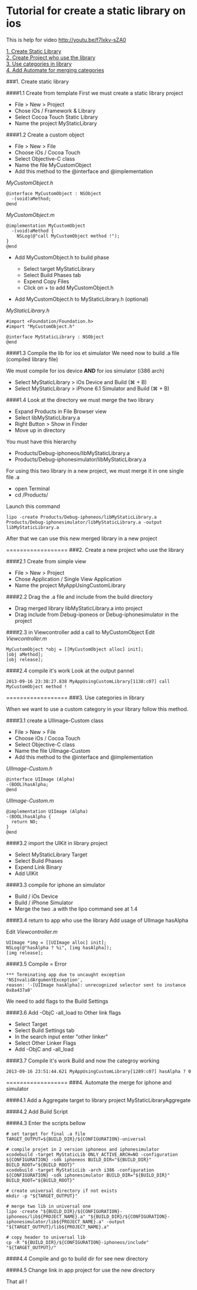 Tutorial for create a static library on ios
==================


This is help for video http://youtu.be/f7lxkv-sZA0

[1. Create Static Library](https://github.com/rubijn/ios-static-library/blob/master/README.md#1-create-static-library)<br/>
[2. Create Project who use the library](https://github.com/rubijn/ios-static-library/blob/master/README.md#2-create-a-new-project-who-use-the-library)<br/>
[3. Use categories in library](https://github.com/rubijn/ios-static-library/blob/master/README.md#3-use-categories-in-library)<br/>
[4. Add Automate for merging categories](https://github.com/rubijn/ios-static-library/blob/master/README.md#4-automate-the-merge-for-iphone-and-simulator)

###1. Create static library

####1.1 Create from template 
First we must create a static library project
* File > New > Project
* Chose iOs / Framework & Library
* Select Cocoa Touch Static Library
* Name the project MyStaticLibrary

####1.2 Create a custom object
* File > New > File
* Choose iOs / Cocoa Touch 
* Select Objective-C class 
* Name the file MyCustomObject
* Add this method to the @interface and @implementation

_MyCustomObject.h_

    @interface MyCustomObject : NSObject
      -(void)aMethod;
    @end

_MyCustomObject.m_

    @implementation MyCustomObject
      -(void)aMethod {
        NSLog(@"call MyCustomObject method !");
    }
    @end

* Add MyCustomObject.h to build phase 
  * Select target MyStaticLibrary
  * Select Build Phases tab
  * Expend Copy Files 
  * Click on + to add MyCustomObject.h

* Add MyCustomObject.h to MyStaticLibrary.h (optional) 

_MyStaticLibrary.h_

    #import <Foundation/Foundation.h>
    #import "MyCustomObject.h"

    @interface MyStaticLibrary : NSObject
    @end

####1.3 Compile the lib for ios et simulator
We need now to build .a file (compiled library file)

We must compile for ios device **AND** for ios simulator (i386 arch)
* Select MyStaticLibrary > iOs Device and Build (&#x2318; + B)
* Select MyStaticLibrary > iPhone 6.1 Simulator and Build (&#x2318; + B)

####1.4 Look at the directory we must merge the two library 
* Expand Products in File Browser view 
* Select libMyStaticLibrary.a
* Right Button > Show in Finder 
* Move up in directory

You must have this hierarchy
* Products/Debug-iphoneos/libMyStaticLibrary.a
* Products/Debug-iphonesimulator/libMyStaticLibrary.a

For using this two library in a new project, we must merge it in one single file .a

* open Terminal
* cd <directory of library>/Products/

Launch this command
   
    lipo -create Products/Debug-iphoneos/libMyStaticLibrary.a Products/Debug-iphonesimulator/libMyStaticLibrary.a -output libMyStaticLibrary.a
    
After that we can use this new merged library in a new project     


==================
###2. Create a new project who use the library

####2.1 Create from simple view
* File > New > Project
* Chose Application / Single View Application
* Name the project MyAppUsingCustomLibrary

####2.2 Drag the .a file and include from the build directory
* Drag merged library libMyStaticLibrary.a into project 
* Drag include from Debug-iponeos or Debug-iphonesimulator in the project

####2.3 in Viewcontroller add a call to MyCustomObject
Edit _Viewcontroller.m_
    
    MyCustomObject *obj = [[MyCustomObject alloc] init];
    [obj aMethod];
    [obj release];    

####2.4 compile it's work
Look at the output pannel 

    2013-09-16 23:38:27.838 MyAppUsingCustomLibrary[1138:c07] call MyCustomObject method !

==================
###3. Use categories in library 

When we want to use a custom category in your library follow this method.

####3.1 create a UIImage-Custom class
* File > New > File
* Choose iOs / Cocoa Touch 
* Select Objective-C class 
* Name the file UIImage-Custom
* Add this method to the @interface and @implementation

_UIImage-Custom.h_

    @interface UIImage (Alpha)
    -(BOOL)hasAlpha;
    @end
    
_UIImage-Custom.m_

    @implementation UIImage (Alpha)
    -(BOOL)hasAlpha {
      return NO;
    }
    @end

####3.2 import the UIKit in library project
* Select MyStaticLibrary Target
* Select Build Phases 
* Expend Link Binary
* Add UIKit

####3.3 compile for iphone an simulator 
* Build / iOs Device
* Build / iPhone Simulator
* Merge the two .a with the lipo command see at 1.4

####3.4 return to app who use the library 
Add usage of UIImage hasAlpha

Edit _Viewcontroller.m_
    
    UIImage *img = [[UIImage alloc] init];
    NSLog(@"hasAlpha ? %i", [img hasAlpha]);
    [img release];

####3.5 Compile = Error

    *** Terminating app due to uncaught exception 'NSInvalidArgumentException', 
    reason: '-[UIImage hasAlpha]: unrecognized selector sent to instance 0x8a437a0'

We need to add flags to the Build Settings

####3.6 Add -ObjC -all_load to Other link flags 
* Select Target 
* Select Build Settings tab
* In the search input enter "other linker"
* Select Other Linker Flags 
* Add -ObjC and -all_load

####3.7 Compile it's work 
Build and now the categroy working

    2013-09-16 23:51:44.621 MyAppUsingCustomLibrary[1289:c07] hasAlpha ? 0

==================
###4. Automate the merge for iphone and simulator 

####4.1 Add a Aggregate target to library project MyStaticLibraryAggregate

####4.2 Add Build Script 

####4.3 Enter the scripts bellow

    # set target for final .a file
    TARGET_OUTPUT=${BUILD_DIR}/${CONFIGURATION}-universal

    # compile projet in 2 version iphoneos and iphonesimulator
    xcodebuild -target MyStaticLib ONLY_ACTIVE_ARCH=NO -configuration ${CONFIGURATION} -sdk iphoneos BUILD_DIR="${BUILD_DIR}" BUILD_ROOT="${BUILD_ROOT}"
    xcodebuild -target MyStaticLib -arch i386 -configuration ${CONFIGURATION} -sdk iphonesimulator BUILD_DIR="${BUILD_DIR}" BUILD_ROOT="${BUILD_ROOT}"

    # create universal directory if not exists
    mkdir -p "${TARGET_OUTPUT}"

    # merge two lib in universal one
    lipo -create "${BUILD_DIR}/${CONFIGURATION}-iphoneos/lib${PROJECT_NAME}.a" "${BUILD_DIR}/${CONFIGURATION}-iphonesimulator/lib${PROJECT_NAME}.a" -output "${TARGET_OUTPUT}/lib${PROJECT_NAME}.a"

    # copy header to universal lib
    cp -R "${BUILD_DIR}/${CONFIGURATION}-iphoneos/include" "${TARGET_OUTPUT}/"

####4.4 Compile and go to build dir for see new directory

####4.5 Change link in app project for use the new directory 

That all !


 
